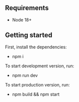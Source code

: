 ## Requirements

- Node 18+

## Getting started

First, install the dependencies:

- npm i

To start development version, run:

- npm run dev

To start production version, run:

- npm build && npm start
